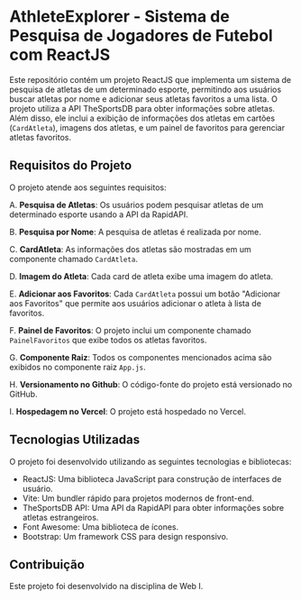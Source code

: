 # AthleteExplorer - Sistema de Pesquisa de Jogadores de Futebol com ReactJS

Este repositório contém um projeto ReactJS que implementa um sistema de pesquisa de atletas de um determinado esporte, permitindo aos usuários buscar atletas por nome e adicionar seus atletas favoritos a uma lista. O projeto utiliza a API TheSportsDB para obter informações sobre atletas. Além disso, ele inclui a exibição de informações dos atletas em cartões (`CardAtleta`), imagens dos atletas, e um painel de favoritos para gerenciar atletas favoritos.

## Requisitos do Projeto

O projeto atende aos seguintes requisitos:

A. **Pesquisa de Atletas**: Os usuários podem pesquisar atletas de um determinado esporte usando a API da RapidAPI.

B. **Pesquisa por Nome**: A pesquisa de atletas é realizada por nome.

C. **CardAtleta**: As informações dos atletas são mostradas em um componente chamado `CardAtleta`.

D. **Imagem do Atleta**: Cada card de atleta exibe uma imagem do atleta.

E. **Adicionar aos Favoritos**: Cada `CardAtleta` possui um botão "Adicionar aos Favoritos" que permite aos usuários adicionar o atleta à lista de favoritos.

F. **Painel de Favoritos**: O projeto inclui um componente chamado `PainelFavoritos` que exibe todos os atletas favoritos.

G. **Componente Raiz**: Todos os componentes mencionados acima são exibidos no componente raiz `App.js`.

H. **Versionamento no Github**: O código-fonte do projeto está versionado no GitHub.

I. **Hospedagem no Vercel**: O projeto está hospedado no Vercel.

## Tecnologias Utilizadas

O projeto foi desenvolvido utilizando as seguintes tecnologias e bibliotecas:

- ReactJS: Uma biblioteca JavaScript para construção de interfaces de usuário.
- Vite: Um bundler rápido para projetos modernos de front-end.
- TheSportsDB API: Uma API da RapidAPI para obter informações sobre atletas estrangeiros.
- Font Awesome: Uma biblioteca de ícones.
- Bootstrap: Um framework CSS para design responsivo.


## Contribuição

Este projeto foi desenvolvido na disciplina de Web I.

